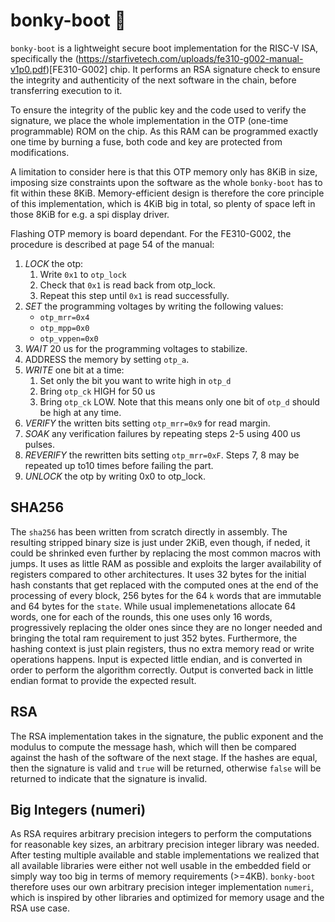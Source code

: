 # bonky-boot 🦦
`bonky-boot` is a lightweight secure boot implementation for the RISC-V ISA, specifically the (https://starfivetech.com/uploads/fe310-g002-manual-v1p0.pdf)[FE310-G002] chip. It performs an RSA signature check to ensure the integrity and authenticity of the next software in the chain, before transferring execution to it.

To ensure the integrity of the public key and the code used to verify the signature, we place the whole implementation in the OTP (one-time programmable) ROM on the chip. As this RAM can be programmed exactly one time by burning a fuse, both code and key are protected from modifications.

A limitation to consider here is that this OTP memory only has 8KiB in size, imposing size constraints upon the software as the whole `bonky-boot` has to fit within these 8KiB. Memory-efficient design is therefore the core principle of this implementation, which is 4KiB big in total, so plenty of space left in those 8KiB for e.g. a spi display driver.

Flashing OTP memory is board dependant. For the FE310-G002, the procedure is described at page 54 of the manual:

  1. _LOCK_ the otp:
     1. Write `0x1` to `otp_lock`
     2. Check that `0x1` is read back from otp_lock.
     3. Repeat this step until `0x1` is read successfully.
  2. _SET_ the programming voltages by writing the following values:
     * `otp_mrr=0x4`
     * `otp_mpp=0x0`
     * `otp_vppen=0x0`
  4. _WAIT_ 20 us for the programming voltages to stabilize.
  5. ADDRESS the memory by setting `otp_a`.
  6. _WRITE_ one bit at a time:
     1. Set only the bit you want to write high in `otp_d`
     2. Bring `otp_ck` HIGH for 50 us
     3. Bring `otp_ck` LOW. Note that this means only one bit of `otp_d` should be high at any time.
  7. _VERIFY_ the written bits setting `otp_mrr=0x9` for read margin.
  8. _SOAK_ any verification failures by repeating steps 2-5 using 400 us pulses.
  9. _REVERIFY_ the rewritten bits setting `otp_mrr=0xF`. Steps 7, 8 may be repeated up to10 times before failing the part.
  10. _UNLOCK_ the otp by writing 0x0 to otp_lock.

## SHA256
The `sha256` has been written from scratch directly in assembly. The resulting stripped binary size is just under 2KiB, even though, if neded, it could be shrinked even further by replacing the most common macros with jumps. It uses as little RAM as possible and exploits the larger availability of registers compared to other architectures. It uses 32 bytes for the initial hash constants that get replaced with the computed ones at the end of the processing of every block, 256 bytes for the 64 `k` words that are immutable and 64 bytes for the `state`. While usual implemenetations allocate 64 words, one for each of the rounds, this one uses only 16 words, progressively replacing the older ones since they are no longer needed and bringing the total ram requirement to just 352 bytes. Furthermore, the hashing context is just plain registers, thus no extra memory read or write operations happens. Input is expected little endian, and is converted in order to perform the algorithm correctly. Output is converted back in little endian format to provide the expected result.

## RSA
The RSA implementation takes in the signature, the public exponent and the modulus to compute the message hash, which will then be compared against the hash of the software of the next stage. If the hashes are equal, then the signature is valid and `true` will be returned, otherwise `false` will be returned to indicate that the signature is invalid.

## Big Integers (numeri)
As RSA requires arbitrary precision integers to perform the computations for reasonable key sizes, an arbitrary precision integer library was needed. After testing multiple available and stable implementations we realized that all available libraries were either not well usable in the embedded field or simply way too big in terms of memory requirements (>=4KB). `bonky-boot` therefore uses our own arbitrary precision integer implementation `numeri`, which is inspired by other libraries and optimized for memory usage and the RSA use case.

